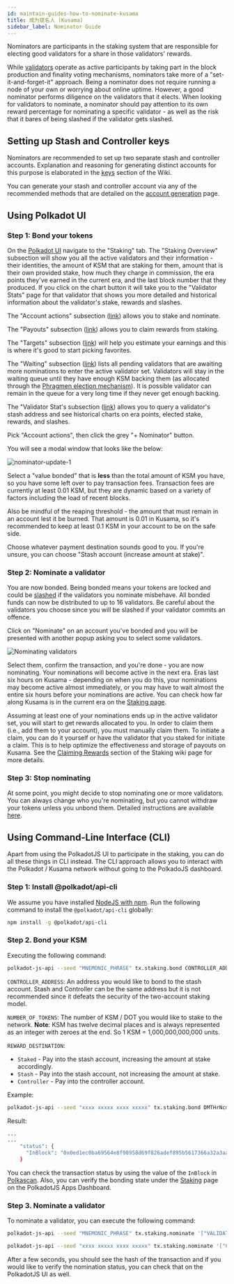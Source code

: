 ```yaml
---
id: maintain-guides-how-to-nominate-kusama
title: 成为提名人 (Kusama)
sidebar_label: Nominator Guide
---
```


Nominators are participants in the staking system that are responsible for electing good validators for a share in those validators' rewards.

While [validators](maintain-guides-how-to-validate-kusama) operate as active participants by taking part in the block production and finality voting mechanisms, nominators take more of a "set-it-and-forget-it" approach. Being a nominator does not require running a node of your own or worrying about online uptime. However, a good nominator performs diligence on the validators that it elects. When looking for validators to nominate, a nominator should pay attention to its own reward percentage for nominating a specific validator - as well as the risk that it bares of being slashed if the validator gets slashed.

## Setting up Stash and Controller keys

Nominators are recommended to set up two separate stash and controller accounts. Explanation and reasoning for generating distinct accounts for this purpose is elaborated in the [keys](learn-keys#controller-and-stash-keys) section of the Wiki.

You can generate your stash and controller account via any of the recommended methods that are detailed on the [account generation](learn-account-generation) page.

## Using Polkadot UI

### Step 1: Bond your tokens

On the [Polkadot UI](https://polkadot.js.org/apps) navigate to the "Staking" tab. The "Staking Overview" subsection will show you all the active validators and their information - their identities, the amount of KSM that are staking for them, amount that is their own provided stake, how much they charge in commission, the era points they've earned in the current era, and the last block number that they produced. If you click on the chart button it will take you to the "Validator Stats" page for that validator that shows you more detailed and historical information about the validator's stake, rewards and slashes.

The "Account actions" subsection ([link](https://polkadot.js.org/apps/#/staking/actions)) allows you to stake and nominate.

The "Payouts" subsection ([link](https://polkadot.js.org/apps/#/staking/payouts)) allows you to claim rewards from staking.

The "Targets" subsection ([link](https://polkadot.js.org/apps/#/staking/targets)) will help you estimate your earnings and this is where it's good to start picking favorites.

The "Waiting" subsection ([link](https://polkadot.js.org/apps/#/staking/waiting)) lists all pending validators that are awaiting more nominations to enter the active validator set. Validators will stay in the waiting queue until they have enough KSM backing them (as allocated through the [Phragmen election mechanism](https://wiki.polkadot.network/docs/en/learn-phragmen)). It is possible validator can remain in the queue for a very long time if they never get enough backing.

The "Validator Stat's subsection ([link](https://polkadot.js.org/apps/#/staking/query)) allows you to query a validator's stash address and see historical charts on era points, elected stake, rewards, and slashes.

Pick "Account actions", then click the grey "+ Nominator" button.

You will see a modal window that looks like the below:

![nominator-update-1](assets/nominator-update-1.png)

Select a "value bonded" that is **less** than the total amount of KSM you have, so you have some left over to pay transaction fees. Transaction fees are currently at least 0.01 KSM, but they are dynamic based on a variety of factors including the load of recent blocks.

Also be mindful of the reaping threshold - the amount that must remain in an account lest it be burned. That amount is 0.01 in Kusama, so it's recommended to keep at least 0.1 KSM in your account to be on the safe side.

Choose whatever payment destination sounds good to you. If you're unsure, you can choose "Stash account (increase amount at stake)".

### Step 2: Nominate a validator

You are now bonded. Being bonded means your tokens are locked and could be [slashed](learn-staking#slashing) if the validators you nominate misbehave. All bonded funds can now be distributed to up to 16 validators. Be careful about the validators you choose since you will be slashed if your validator commits an offence.

Click on "Nominate" on an account you've bonded and you will be presented with another popup asking you to select some validators.

![Nominating validators](/img/NPoS/nominate.png)

Select them, confirm the transaction, and you're done - you are now nominating. Your nominations will become active in the next era. Eras last six hours on Kusama - depending on when you do this, your nominations may become active almost immediately, or you may have to wait almost the entire six hours before your nominations are active. You can check how far along Kusama is in the current era on the [Staking page](https://polkadot.js.org/apps/#/staking).

Assuming at least one of your nominations ends up in the active validator set, you will start to get rewards allocated to you. In order to claim them (i.e., add them to your account), you must manually claim them. To initiate a claim, you can do it yourself or have the validator that you staked for initiate a claim. This is to help optimize the effectiveness and storage of payouts on Kusama. See the [Claiming Rewards](learn-staking#claiming-rewards) section of the Staking wiki page for more details.

### Step 3: Stop nominating

At some point, you might decide to stop nominating one or more validators. You can always change who you're nominating, but you cannot withdraw your tokens unless you unbond them. Detailed instructions are available [here](maintain-guides-how-to-unbond).

## Using Command-Line Interface (CLI)

Apart from using the PolkadotJS UI to participate in the staking, you can do all these things in CLI instead. The CLI approach allows you to interact with the Polkadot / Kusama network without going to the PolkadoJS dashboard.

### Step 1: Install @polkadot/api-cli

We assume you have installed [NodeJS with npm](https://nodejs.org). Run the following command to install the `@polkadot/api-cli` globally:

```bash
npm install -g @polkadot/api-cli
```

### Step 2. Bond your KSM

Executing the following command:

```bash
polkadot-js-api --seed "MNEMONIC_PHRASE" tx.staking.bond CONTROLLER_ADDRESS NUMBER_OF_TOKENS REWARD_DESTINATION --ws WEBSOCKET_ENDPOINT
```

`CONTROLLER_ADDRESS`: An address you would like to bond to the stash account. Stash and Controller can be the same address but it is not recommended since it defeats the security of the two-account staking model.

`NUMBER_OF_TOKENS`: The number of KSM / DOT you would like to stake to the network. **Note**: KSM has twelve decimal places and is always represented as an integer with zeroes at the end. So 1 KSM = 1,000,000,000,000 units.

`REWARD_DESTINATION`:

- `Staked` - Pay into the stash account, increasing the amount at stake accordingly.
- `Stash` - Pay into the stash account, not increasing the amount at stake.
- `Controller` - Pay into the controller account.

Example:

```bash
polkadot-js-api --seed "xxxx xxxxx xxxx xxxxx" tx.staking.bond DMTHrNcmA8QbqRS4rBq8LXn8ipyczFoNMb1X4cY2WD9tdBX 1000000000000 Staked --ws wss://kusama-rpc.polkadot.io/
```

Result:

```bash
...
...
    "status": {
      "InBlock": "0x0ed1ec0ba69564e8f98958d69f826adef895b5617366a32a3aa384290e98514e"
    }
```

You can check the transaction status by using the value of the `InBlock` in [Polkascan](https://polkascan.io/pre/kusama). Also, you can verify the bonding state under the [Staking](https://polkadot.js.org/apps/#/staking/actions) page on the PolkadotJS Apps Dashboard.

### Step 3. Nominate a validator

To nominate a validator, you can execute the following command:

```bash
polkadot-js-api --seed "MNEMONIC_PHRASE" tx.staking.nominate '["VALIDATOR_ADDRESS"]' --ws WS_ENDPOINT
```

```bash
polkadot-js-api --seed "xxxx xxxxx xxxx xxxxx" tx.staking.nominate '["CmD9vaMYoiKe7HiFnfkftwvhKbxN9bhyjcDrfFRGbifJEG8","E457XaKbj2yTB2URy8N4UuzmyuFRkcdxYs67UvSgVr7HyFb"]' --ws wss://kusama-rpc.polkadot.io/
```

After a few seconds, you should see the hash of the transaction and if you would like to verify the nomination status, you can check that on the PolkadotJS UI as well.
